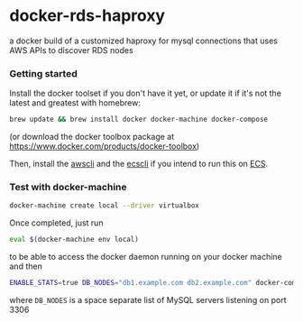 # docker-rds-haproxy
a docker build of a customized haproxy for mysql connections that uses AWS APIs to discover RDS nodes
### Getting started
Install the docker toolset if you don't have it yet, or update it if it's not the latest and greatest with homebrew: 
```bash
brew update && brew install docker docker-machine docker-compose
```
(or download the docker toolbox package at https://www.docker.com/products/docker-toolbox)

Then, install the [awscli](http://docs.aws.amazon.com/cli/latest/userguide/installing.html) and the [ecscli](http://docs.aws.amazon.com/AmazonECS/latest/developerguide/ECS_CLI_installation.html) if you intend to run this on [ECS](http://docs.aws.amazon.com/AmazonECS/latest/developerguide/Welcome.html). 
### Test with docker-machine
```bash
docker-machine create local --driver virtualbox 
```
Once completed, just run 
```bash
eval $(docker-machine env local)
``` 
to be able to access the docker daemon running on your docker machine and then
```bash
ENABLE_STATS=true DB_NODES="db1.example.com db2.example.com" docker-compose up -d && docker-compose logs
``` 
where `DB_NODES` is a space separate list of MySQL servers listening on port 3306

